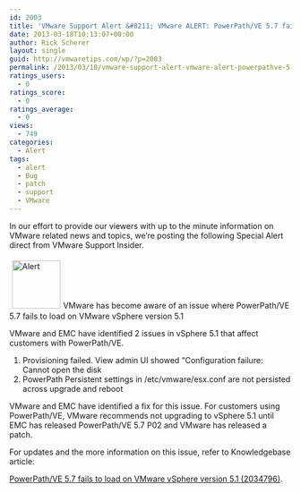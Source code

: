 ```yaml
---
id: 2003
title: 'VMware Support Alert &#8211; VMware ALERT: PowerPath/VE 5.7 fails to load on VMware vSphere version 5.1'
date: 2013-03-18T10:13:07+00:00
author: Rick Scherer
layout: single
guid: http://vmwaretips.com/wp/?p=2003
permalink: /2013/03/18/vmware-support-alert-vmware-alert-powerpathve-5-7-fails-to-load-on-vmware-vsphere-version-5-1/
ratings_users:
  - 0
ratings_score:
  - 0
ratings_average:
  - 0
views:
  - 749
categories:
  - Alert
tags:
  - alert
  - Bug
  - patch
  - support
  - VMware
---
```

In our effort to provide our viewers with up to the minute information on VMware related news and topics, we&#8217;re posting the following Special Alert direct from VMware Support Insider.

 <img class="asset asset-image at-xid-6a00d8341c328153ef01543330c84d970c alignleft" style="border: 0px; margin: 5px;" title="Alert" src="http://blogs.vmware.com/tp/.a/6a00d8341c328153ef01543330c84d970c-800wi" alt="Alert" width="86" height="86" border="0" />VMware has become aware of an issue where PowerPath/VE 5.7 fails to load on VMware vSphere version 5.1

VMware and EMC have identified 2 issues in vSphere 5.1 that affect customers with PowerPath/VE.

  1. Provisioning failed. View admin UI showed “Configuration failure: Cannot open the disk
  2. PowerPath Persistent settings in /etc/vmware/esx.conf are not persisted across upgrade and reboot

VMware and EMC have identified a fix for this issue. For customers using PowerPath/VE, VMware recommends not upgrading to vSphere 5.1 until EMC has released PowerPath/VE 5.7 P02 and VMware has released a patch.

For updates and the more information on this issue, refer to Knowledgebase article:
  
<a href="http://kb.vmware.com/kb/2034796" target="_blank">PowerPath/VE 5.7 fails to load on VMware vSphere version 5.1 (2034796)</a>.

&nbsp;